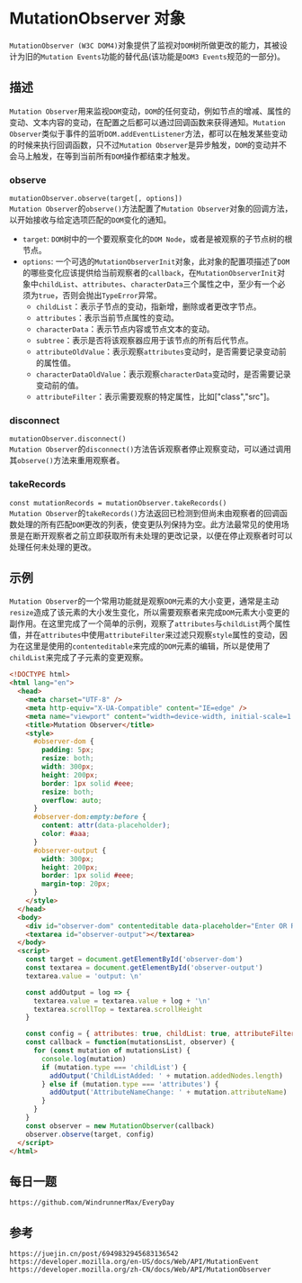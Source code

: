 # MutationObserver 对象

`MutationObserver (W3C DOM4)`对象提供了监视对`DOM`树所做更改的能力，其被设计为旧的`Mutation Events`功能的替代品(该功能是`DOM3 Events`规范的一部分)。

## 描述

`Mutation Observer`用来监视`DOM`变动，`DOM`的任何变动，例如节点的增减、属性的变动、文本内容的变动，在配置之后都可以通过回调函数来获得通知。`Mutation Observer`类似于事件的监听`DOM.addEventListener`方法，都可以在触发某些变动的时候来执行回调函数，只不过`Mutation Observer`是异步触发，`DOM`的变动并不会马上触发，在等到当前所有`DOM`操作都结束才触发。

### observe

`mutationObserver.observe(target[, options])`  
`Mutation Observer`的`observe()`方法配置了`Mutation Observer`对象的回调方法，以开始接收与给定选项匹配的`DOM`变化的通知。

- `target`: `DOM`树中的一个要观察变化的`DOM Node`，或者是被观察的子节点树的根节点。
- `options`: 一个可选的`MutationObserverInit`对象，此对象的配置项描述了`DOM`的哪些变化应该提供给当前观察者的`callback`，在`MutationObserverInit`对象中`childList`、`attributes`、`characterData`三个属性之中，至少有一个必须为`true`，否则会抛出`TypeError`异常。
  - `childList`：表示子节点的变动，指新增，删除或者更改字节点。
  - `attributes`：表示当前节点属性的变动。
  - `characterData`：表示节点内容或节点文本的变动。
  - `subtree`：表示是否将该观察器应用于该节点的所有后代节点。
  - `attributeOldValue`：表示观察`attributes`变动时，是否需要记录变动前的属性值。
  - `characterDataOldValue`：表示观察`characterData`变动时，是否需要记录变动前的值。
  - `attributeFilter`：表示需要观察的特定属性，比如["class","src"]。

### disconnect

`mutationObserver.disconnect()`  
`Mutation Observer`的`disconnect()`方法告诉观察者停止观察变动，可以通过调用其`observe()`方法来重用观察者。

### takeRecords

`const mutationRecords = mutationObserver.takeRecords()`  
`Mutation Observer`的`takeRecords()`方法返回已检测到但尚未由观察者的回调函数处理的所有匹配`DOM`更改的列表，使变更队列保持为空。此方法最常见的使用场景是在断开观察者之前立即获取所有未处理的更改记录，以便在停止观察者时可以处理任何未处理的更改。

## 示例

`Mutation Observer`的一个常用功能就是观察`DOM`元素的大小变更，通常是主动`resize`造成了该元素的大小发生变化，所以需要观察者来完成`DOM`元素大小变更的副作用。在这里完成了一个简单的示例，观察了`attributes`与`childList`两个属性值，并在`attributes`中使用`attributeFilter`来过滤只观察`style`属性的变动，因为在这里是使用的`contenteditable`来完成的`DOM`元素的编辑，所以是使用了`childList`来完成了子元素的变更观察。

```html
<!DOCTYPE html>
<html lang="en">
  <head>
    <meta charset="UTF-8" />
    <meta http-equiv="X-UA-Compatible" content="IE=edge" />
    <meta name="viewport" content="width=device-width, initial-scale=1.0" />
    <title>Mutation Observer</title>
    <style>
      #observer-dom {
        padding: 5px;
        resize: both;
        width: 300px;
        height: 200px;
        border: 1px solid #eee;
        resize: both;
        overflow: auto;
      }
      #observer-dom:empty:before {
        content: attr(data-placeholder);
        color: #aaa;
      }
      #observer-output {
        width: 300px;
        height: 200px;
        border: 1px solid #eee;
        margin-top: 20px;
      }
    </style>
  </head>
  <body>
    <div id="observer-dom" contenteditable data-placeholder="Enter OR Resize"></div>
    <textarea id="observer-output"></textarea>
  </body>
  <script>
    const target = document.getElementById('observer-dom')
    const textarea = document.getElementById('observer-output')
    textarea.value = 'output: \n'

    const addOutput = log => {
      textarea.value = textarea.value + log + '\n'
      textarea.scrollTop = textarea.scrollHeight
    }

    const config = { attributes: true, childList: true, attributeFilter: ['style'] }
    const callback = function(mutationsList, observer) {
      for (const mutation of mutationsList) {
        console.log(mutation)
        if (mutation.type === 'childList') {
          addOutput('ChildListAdded: ' + mutation.addedNodes.length)
        } else if (mutation.type === 'attributes') {
          addOutput('AttributeNameChange: ' + mutation.attributeName)
        }
      }
    }
    const observer = new MutationObserver(callback)
    observer.observe(target, config)
  </script>
</html>
```

## 每日一题

```
https://github.com/WindrunnerMax/EveryDay
```

## 参考

```
https://juejin.cn/post/6949832945683136542
https://developer.mozilla.org/en-US/docs/Web/API/MutationEvent
https://developer.mozilla.org/zh-CN/docs/Web/API/MutationObserver
```
